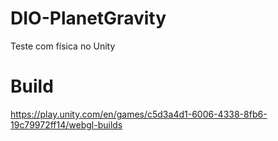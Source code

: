 # DIO-PlanetGravity
 Teste com física no Unity 
 
# Build
https://play.unity.com/en/games/c5d3a4d1-6006-4338-8fb6-19c79972ff14/webgl-builds